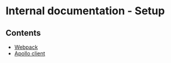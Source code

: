# Internal documentation - Setup

## Contents
- [Webpack](Webpack.md)
- [Apollo client](Apollo-client.md)